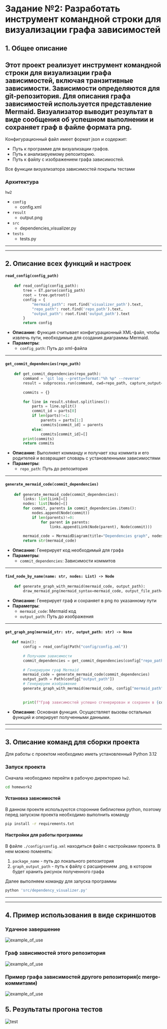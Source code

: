 # Задание №2: Разработать инструмент командной строки для визуализации графа зависимостей

## 1. Общее описание
Этот проект реализует инструмент командной строки для визуализации графа
зависимостей, включая транзитивные зависимости. Зависимости определяются для git-репозитория. Для описания графа зависимостей используется 
представление Mermaid. Визуализатор выводит результат в виде сообщения об
успешном выполнении и сохраняет граф в файле формата png.
---
Конфигурационный файл имеет формат json и содержит:
+ Путь к программе для визуализации графов.
+ Путь к анализируемому репозиторию.
+ Путь к файлу с изображением графа зависимостей.


Все функции визуализатора зависимостей покрыты тестами

### Архитектура
`hw2`
+ `config`
  + config.xml
+ `result` 
  + output.png
+ `src`
  + dependencies_visualizer.py
+ `tests`
  + tests.py


---

---

## 2. Описание всех функций и настроек

#### `read_config(config_path)`
```Python
    def read_config(config_path):
        tree = ET.parse(config_path)
        root = tree.getroot()
        config = {
            "mermaid_path": root.find('visualizer_path').text,
            "repo_path": root.find('repo_path').text,
            "output_path": root.find('output_path').text
        }
        return config
```
- **Описание**: Функция считывает конфигурационный XML-файл, чтобы извлечь пути, необходимые для создания диаграммы Mermaid.
- **Параметры**:
  - `config_path`: Путь до xml-файла

---

#### `get_commit_dependencies(repo_path)`
```Python
    def get_commit_dependencies(repo_path):
        command = 'git log --pretty=format:"%h %p" --reverse'
        result = subprocess.run(command, cwd=repo_path, capture_output=True, text=True)
    
        commits = {}
    
        for line in result.stdout.splitlines():
            parts = line.split()
            commit_id = parts[0]
            if len(parts)!=1:
                parents = parts[1:]
                commits[commit_id] = parents
            else:
                commits[commit_id]=[]
        print(commits)
        return commits
```
- **Описание**: Выполняет комманду и получает хэш коммита и его родителей и возвращает словарь с установленными зависимостями
- **Параметры**:
  - `repo_path`: Путь до репозитория
  

---

#### `generate_mermaid_code(commit_dependencies)`
```Python
    def generate_mermaid_code(commit_dependencies):
        links: list[Link]=[]
        nodes: list[Node]=[]
        for commit, parents in commit_dependencies.items():
            nodes.append(Node(commit))
            if len(parents)!=0:
                for parent in parents:
                    links.append(Link(Node(parent), Node(commit)))
    
        mermaid_code = MermaidDiagram(title="Dependencies graph", nodes=nodes, links=links)
        return str(mermaid_code)
```
- **Описание**: Генерирует код необходимый для графа
- **Параметры**:
  - `commit_dependencies`: Зависимости коммитов

---

#### `find_node_by_name(name: str, nodes: List) -> Node`
```Python
    def generate_graph_with_mermaid(mermaid_code, output_path):
        draw_mermaid_png(mermaid_syntax=mermaid_code, output_file_path=output_path)
```
- **Описание**: Генерирует граф и сохраняет в png по указанному пути
- **Параметры**:
  - `mermaid_code`: Mermaid код 
  - `output_path`: Путь до изображения

---



#### `get_graph_png(mermaid_str: str, output_path: str) -> None`
```Python
   def main():
        config = read_config(Path("config/config.xml"))
    
        # Получаем зависимости
        commit_dependencies = get_commit_dependencies(config["repo_path"])
    
        # Генерируем граф Mermaid
        mermaid_code = generate_mermaid_code(commit_dependencies)
        output_path = Path(config["output_path"])
        # Генерируем изображение
        generate_graph_with_mermaid(mermaid_code, config["mermaid_path"], output_path)
    
    
        print(f"Граф зависимостей успешно сгенерирован и сохранен в {config['output_path']}")

```
- **Описание**: Основная функция. Осуществляет вызовы остальных функций и оперирует полученными данными.


---

---

## 3. Описание команд для сборки проекта
Для работы с проектом необходимо иметь установленный Python 3.12

### Запуск проекта
Сначала необходимо перейти в рабочую директорию ```hw2```.
```bash
cd homework2
```

#### Установка зависимостей
В данном проекте используются сторонние библиотеки python, поэтому перед запуском проекта
необходимо выполнить команду
```bash
pip install -r requirements.txt
```

#### Настройки для работы программы
В файле ```./config/config.xml``` находиться файл с настройками проекта.
В нем можно поменять:
1. ```package_name``` - путь до локального репозитория
2. ```graph_output_path``` - путь к файлу с расширением .png, в котором будет хранить рисунок полученного графа


Далее выполняем команду для запуска программы
```bash
python 'src/dependency_visualizer.py'
```

---

---

## 4. Пример использования в виде скриншотов
### Удачное завершение
![example_of_use](https://github.com/senya1101/config/blob/images/hw2/img/2024-11-20%2000_44_45-config%20%E2%80%93%20dependency_visualizer.py.png?raw=true )
### Граф зависимостей этого репозитория
![example_of_use](https://github.com/senya1101/config/blob/images/hw2/img/output1.png?raw=true )
### Пример графа зависимостей другого репозитория(с merge-коммитами)
![example_of_use](https://github.com/senya1101/config/blob/images/hw2/img/output.png?raw=true )

## 5. Результаты прогона тестов
![test](https://github.com/senya1101/config/blob/images/hw2/img/2024-11-20%2000_17_52-config%20%E2%80%93%20dependency_visualizer.py.png?raw=true )
